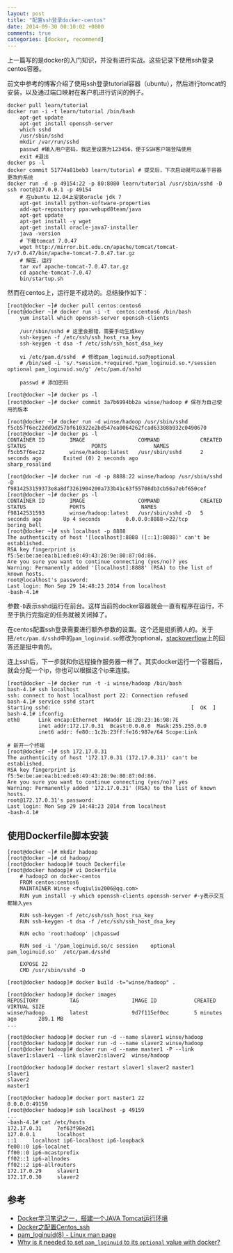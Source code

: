 ```yaml
---
layout: post
title: "配置ssh登录docker-centos"
date: 2014-09-30 00:10:02 +0800
comments: true
categories: [docker, recommend]
---
```


上一篇写的是docker的入门知识，并没有进行实战。这些记录下使用ssh登录centos容器。

前文中参考的博客介绍了使用ssh登录tutorial容器（ubuntu），然后进行tomcat的安装，以及通过端口映射在客户机进行访问的例子。

```
docker pull learn/tutorial
docker run -i -t learn/tutorial /bin/bash
	apt-get update
	apt-get install openssh-server
	which sshd
	/usr/sbin/sshd
	mkdir /var/run/sshd
	passwd #输入用户密码，我这里设置为123456，便于SSH客户端登陆使用
	exit #退出
docker ps -l
docker commit 51774a81beb3 learn/tutorial # 提交后，下次启动就可以基于容器更改的系统
docker run -d -p 49154:22 -p 80:8080 learn/tutorial /usr/sbin/sshd -D
ssh root@127.0.0.1 -p 49154
	# 在ubuntu 12.04上安装oracle jdk 7
	apt-get install python-software-properties
	add-apt-repository ppa:webupd8team/java
	apt-get update
	apt-get install -y wget
	apt-get install oracle-java7-installer
	java -version
	# 下载tomcat 7.0.47
	wget http://mirror.bit.edu.cn/apache/tomcat/tomcat-7/v7.0.47/bin/apache-tomcat-7.0.47.tar.gz
	# 解压，运行
	tar xvf apache-tomcat-7.0.47.tar.gz
	cd apache-tomcat-7.0.47
	bin/startup.sh
```

然而在centos上，运行是不成功的。总结操作如下：

```
[root@docker ~]# docker pull centos:centos6
[root@docker ~]# docker run -i -t  centos:centos6 /bin/bash
	yum install which openssh-server openssh-clients

	/usr/sbin/sshd # 这里会报错，需要手动生成key
	ssh-keygen -f /etc/ssh/ssh_host_rsa_key
	ssh-keygen -t dsa -f /etc/ssh/ssh_host_dsa_key

	vi /etc/pam.d/sshd  # 修改pam_loginuid.so为optional
	# /bin/sed -i 's/.*session.*required.*pam_loginuid.so.*/session optional pam_loginuid.so/g' /etc/pam.d/sshd
	
	passwd # 添加密码
```

```
[root@docker ~]# docker ps -l
[root@docker ~]# docker commit 3a7b6994bb2a winse/hadoop # 保存为自己使用的版本

[root@docker ~]# docker run -d winse/hadoop /usr/sbin/sshd
f5cb57f6ec22dd9d257bf610322e2bd547ea0064262fcad63308b932c0490670
[root@docker ~]# docker ps -l
CONTAINER ID        IMAGE                 COMMAND             CREATED             STATUS                     PORTS               NAMES
f5cb57f6ec22        winse/hadoop:latest   /usr/sbin/sshd      2 seconds ago       Exited (0) 2 seconds ago                       sharp_rosalind      

[root@docker ~]# docker run -d -p 8888:22 winse/hadoop /usr/sbin/sshd -D
f9814253159373e8a8df3261904200a733b41c63f55708db3cb56a7ebf650cef
[root@docker ~]# docker ps -l
CONTAINER ID        IMAGE                 COMMAND             CREATED             STATUS              PORTS                  NAMES
f98142531593        winse/hadoop:latest   /usr/sbin/sshd -D   5 seconds ago       Up 4 seconds        0.0.0.0:8888->22/tcp   boring_bell         
[root@docker ~]# ssh localhost -p 8888
The authenticity of host '[localhost]:8888 ([::1]:8888)' can't be established.
RSA key fingerprint is f5:5e:be:ae:ea:b1:ed:e8:49:43:28:9e:80:87:0d:86.
Are you sure you want to continue connecting (yes/no)? yes
Warning: Permanently added '[localhost]:8888' (RSA) to the list of known hosts.
root@localhost's password: 
Last login: Mon Sep 29 14:48:23 2014 from localhost
-bash-4.1# 
```

参数`-D`表示sshd运行在前台。这样当前的docker容器就会一直有程序在运行，不至于执行完指定的任务就被关闭掉了。

在centos配置ssh登录需要进行额外参数的设置。这个还是挺折腾人的。关于把`/etc/pam.d/sshd`中的`pam_loginuid.so`修改为optional，[stackoverflow]((http://stackoverflow.com/questions/21391142/why-is-it-needed-to-set-pam-loginuid-to-its-optional-value-with-docker))上的回答还是挺中肯的。

连上ssh后，下一步就和你远程操作服务器一样了。其实docker运行一个容器后，就会分配一个ip，你也可以根据这个ip来连接。

```
[root@docker ~]# docker run -t -i winse/hadoop /bin/bash
bash-4.1# ssh localhost
ssh: connect to host localhost port 22: Connection refused
bash-4.1# service sshd start
Starting sshd:                                             [  OK  ]
bash-4.1# ifconfig
eth0      Link encap:Ethernet  HWaddr 1E:2B:23:16:98:7E  
          inet addr:172.17.0.31  Bcast:0.0.0.0  Mask:255.255.0.0
          inet6 addr: fe80::1c2b:23ff:fe16:987e/64 Scope:Link

# 新开一个终端
[root@docker ~]# ssh 172.17.0.31
The authenticity of host '172.17.0.31 (172.17.0.31)' can't be established.
RSA key fingerprint is f5:5e:be:ae:ea:b1:ed:e8:49:43:28:9e:80:87:0d:86.
Are you sure you want to continue connecting (yes/no)? yes
Warning: Permanently added '172.17.0.31' (RSA) to the list of known hosts.
root@172.17.0.31's password: 
Last login: Mon Sep 29 14:48:23 2014 from localhost
-bash-4.1#           
```

## 使用Dockerfile脚本安装

```
[root@docker ~]# mkdir hadoop
[root@docker ~]# cd hadoop/
[root@docker hadoop]# touch Dockerfile
[root@docker hadoop]# vi Dockerfile
	# hadoop2 on docker-centos
	FROM centos:centos6
	MAINTAINER Winse <fuqiuliu2006@qq.com>
	RUN yum install -y which openssh-clients openssh-server #-y表示交互都输入yes

	RUN ssh-keygen -f /etc/ssh/ssh_host_rsa_key
	RUN ssh-keygen -t dsa -f /etc/ssh/ssh_host_dsa_key

	RUN echo 'root:hadoop' |chpasswd

	RUN sed -i '/pam_loginuid.so/c session    optional     pam_loginuid.so'  /etc/pam.d/sshd

	EXPOSE 22
	CMD /usr/sbin/sshd -D
	
[root@docker hadoop]# docker build -t="winse/hadoop" .

[root@docker hadoop]# docker images
REPOSITORY          TAG                 IMAGE ID            CREATED             VIRTUAL SIZE
winse/hadoop        latest              9d7f115ef0ec        5 minutes ago       289.1 MB
...

[root@docker hadoop]# docker run -d --name slaver1 winse/hadoop
[root@docker hadoop]# docker run -d --name slaver2 winse/hadoop
[root@docker hadoop]# docker run -d --name master1 -P --link slaver1:slaver1 --link slaver2:slaver2  winse/hadoop

[root@docker hadoop]# docker restart slaver1 slaver2 master1
slaver1
slaver2
master1

[root@docker hadoop]# docker port master1 22
0.0.0.0:49159
[root@docker hadoop]# ssh localhost -p 49159
... 
-bash-4.1# cat /etc/hosts
172.17.0.31     7ef63f98e2d1
127.0.0.1       localhost
::1     localhost ip6-localhost ip6-loopback
fe00::0 ip6-localnet
ff00::0 ip6-mcastprefix
ff02::1 ip6-allnodes
ff02::2 ip6-allrouters
172.17.0.29     slaver1
172.17.0.30     slaver2
```


## 参考

* [Docker学习笔记之一，搭建一个JAVA Tomcat运行环境](http://www.blogjava.net/yongboy/archive/2013/12/12/407498.html)
* [Docker之配置Centos_ssh](http://www.csdn123.com/html/topnews201408/36/1236.htm)
* [pam_loginuid(8) - Linux man page](http://linux.die.net/man/8/pam_loginuid)
* [Why is it needed to set `pam_loginuid` to its `optional` value with docker?](http://stackoverflow.com/questions/21391142/why-is-it-needed-to-set-pam-loginuid-to-its-optional-value-with-docker)